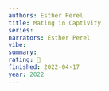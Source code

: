 ```yaml
---
authors: Esther Perel
title: Mating in Captivity
series:
narrators: Esther Perel
vibe:
summary:
rating: 🤌
finished: 2022-04-17
year: 2022
---
```

